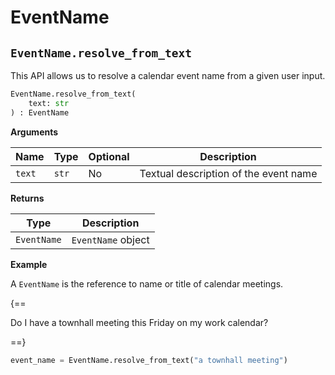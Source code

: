 # EventName

## `EventName.resolve_from_text`

This API allows us to resolve a calendar event name from a given user input.

``` py
EventName.resolve_from_text(
    text: str
) : EventName
```

**Arguments**

| Name          | Type          | Optional  | Description                              |
| ------------- | --------------| --------- | ---------------------------------------- |
| `text`        | `str`         | No        | Textual description of the event name    |

**Returns**

| Type          | Description       |
| ------------- | ----------------- |
| `EventName`    | `EventName` object |

**Example**

A `EventName` is the reference to name or title of calendar meetings.

{==

Do I have a townhall meeting this Friday on my work calendar?

==}

``` py
event_name = EventName.resolve_from_text("a townhall meeting")
```
